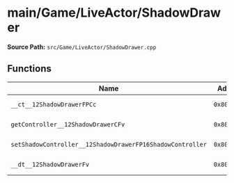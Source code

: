 # main/Game/LiveActor/ShadowDrawer

**Source Path:** `src/Game/LiveActor/ShadowDrawer.cpp`

## Functions

| Name | Address | Match % |
|------|---------|---------|
| `__ct__12ShadowDrawerFPCc` | `0x8016CD3C` | :white_check_mark: (100.0%) |
| `getController__12ShadowDrawerCFv` | `0x8016CD80` | :white_check_mark: (100.0%) |
| `setShadowController__12ShadowDrawerFP16ShadowController` | `0x8016CD88` | :white_check_mark: (100.0%) |
| `__dt__12ShadowDrawerFv` | `0x8016CD90` | :white_check_mark: (100.0%) |